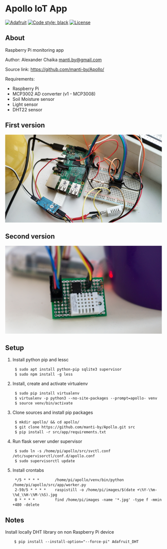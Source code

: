 Apollo IoT App
====

[![Adafruit](https://img.shields.io/pypi/pyversions/Adafruit-MCP3008.svg)](https://github.com/adafruit/)
[![Code style: black](https://img.shields.io/badge/code%20style-black-000000.svg)](https://github.com/ambv/black)
[![License](https://img.shields.io/badge/license-BSD-blue.svg)](https://raw.githubusercontent.com/manti-by/Apollo/master/LICENSE)  

About
----

Raspberry Pi monitoring app

Author: Alexander Chaika <manti.by@gmail.com>

Source link: https://github.com/manti-by/Apollo/

Requirements:

- Raspberry Pi
- MCP3002 AD converter (v1 - MCP3008)
- Soil Moisture sensor
- Light sensor
- DHT22 sensor

First version
----

![Apollo](media/v1.jpg)

Second version
----

![Apollo](media/v2.jpg)

Setup
----

1. Install python pip and lessc

        $ sudo apt install python-pip sqlite3 supervisor
        $ sudo npm install -g less

2. Install, create and activate virtualenv

        $ sudo pip install virtualenv
        $ virtualenv -p python3 --no-site-packages --prompt=apollo- venv
        $ source venv/bin/activate

3. Clone sources and install pip packages

        $ mkdir apollo/ && cd apollo/
        $ git clone https://github.com/manti-by/Apollo.git src
        $ pip install -r src/app/requirements.txt
    
4. Run flask server under supervisor

        $ sudo ln -s /home/pi/apollo/src/svctl.conf /etc/supervisorctl/conf.d/apollo.conf
        $ sudo supervisorctl update

5. Install crontabs

        */5 * * * *       /home/pi/apollo/venv/bin/python /home/pi/apollo/src/app/worker.py
        2-59/5 * * * *    raspistill -o /home/pi/images/$(date +\%Y-\%m-\%d_\%H-\%M-\%S).jpg
        0 * * * *         find /home/pi/images -name '*.jpg' -type f -mmin +480 -delete


Notes
----

Install locally DHT library on non Raspberry Pi device

        $ pip install --install-option="--force-pi" Adafruit_DHT
